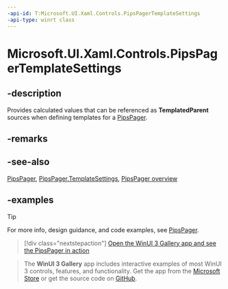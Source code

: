 ```yaml
---
-api-id: T:Microsoft.UI.Xaml.Controls.PipsPagerTemplateSettings
-api-type: winrt class
---
```


# Microsoft.UI.Xaml.Controls.PipsPagerTemplateSettings

<!--
public sealed class PipsPagerTemplateSettings : Windows.UI.Xaml.DependencyObject
-->

## -description

Provides calculated values that can be referenced as **TemplatedParent** sources when defining templates for a [PipsPager](pipspager.md).

## -remarks

## -see-also

[PipsPager](pipspager.md), [PipsPager.TemplateSettings](pipspager_templatesettings.md), [PipsPager overview](/windows/apps/design/controls/pipspager)

## -examples

> [!TIP]
> For more info, design guidance, and code examples, see [PipsPager](/windows/apps/design/controls/pipspager).

> [!div class="nextstepaction"]
> [Open the WinUI 3 Gallery app and see the PipsPager in action](winui3gallery:/item/PipsPager)

> The **WinUI 3 Gallery** app includes interactive examples of most WinUI 3 controls, features, and functionality. Get the app from the [Microsoft Store](https://www.microsoft.com/store/productId/9P3JFPWWDZRC) or get the source code on [GitHub](https://github.com/microsoft/WinUI-Gallery).
